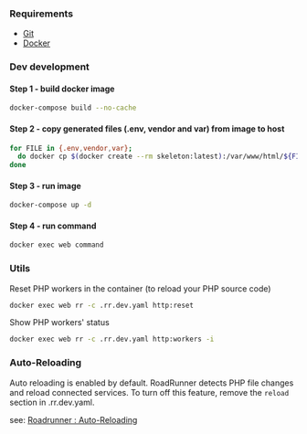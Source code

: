 ### Requirements
* [Git](https://git-scm.com/downloads)
* [Docker](https://docs.docker.com/engine/install/)

### Dev development
#### Step 1 - build docker image
```bash
docker-compose build --no-cache
```

#### Step 2 - copy generated files (.env, vendor and var) from image to host
```bash
for FILE in {.env,vendor,var};
  do docker cp $(docker create --rm skeleton:latest):/var/www/html/${FILE} ${PWD}/${FILE}
done
```

#### Step 3 - run image
```bash
docker-compose up -d
```

#### Step 4 - run command
```bash
docker exec web command 
```

### Utils
Reset PHP workers in the container (to reload your PHP source code)
```bash
docker exec web rr -c .rr.dev.yaml http:reset
```
Show PHP workers' status
```bash
docker exec web rr -c .rr.dev.yaml http:workers -i
```

### Auto-Reloading
Auto reloading is enabled by default. RoadRunner detects PHP file changes and reload connected services.
To turn off this feature, remove the `reload` section in .rr.dev.yaml.

see: [Roadrunner : Auto-Reloading](https://roadrunner.dev/docs/beep-beep-reload)
